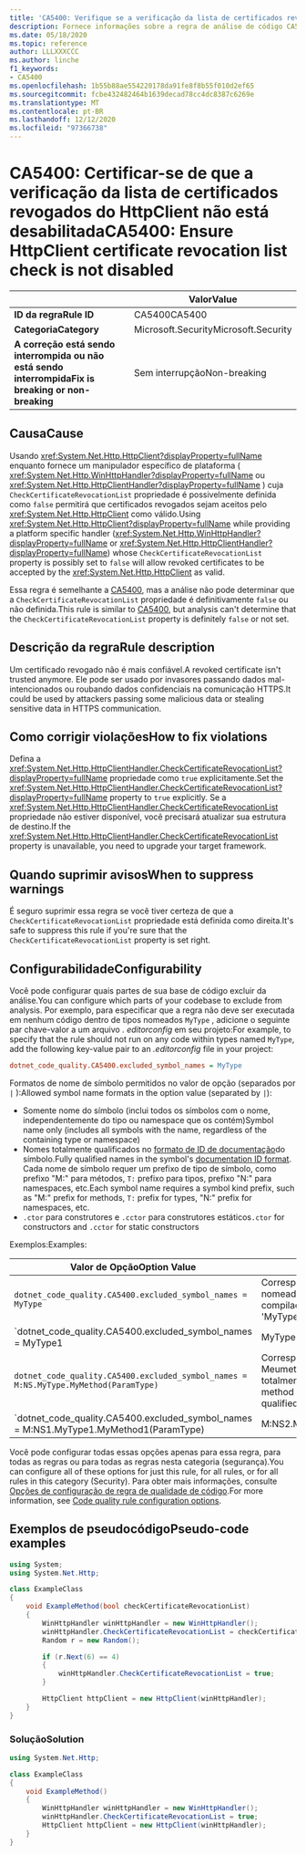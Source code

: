 ```yaml
---
title: 'CA5400: Verifique se a verificação da lista de certificados revogados do HttpClient não está desabilitada (análise de código)'
description: Fornece informações sobre a regra de análise de código CA5400, incluindo causas, como corrigir violações e quando suprimir.
ms.date: 05/18/2020
ms.topic: reference
author: LLLXXXCCC
ms.author: linche
f1_keywords:
- CA5400
ms.openlocfilehash: 1b55b88ae554220178da91fe8f8b55f010d2ef65
ms.sourcegitcommit: fcbe432482464b1639decad78cc4dc8387c6269e
ms.translationtype: MT
ms.contentlocale: pt-BR
ms.lasthandoff: 12/12/2020
ms.locfileid: "97366738"
---
```

# <a name="ca5400-ensure-httpclient-certificate-revocation-list-check-is-not-disabled"></a><span data-ttu-id="2c030-103">CA5400: Certificar-se de que a verificação da lista de certificados revogados do HttpClient não está desabilitada</span><span class="sxs-lookup"><span data-stu-id="2c030-103">CA5400: Ensure HttpClient certificate revocation list check is not disabled</span></span>

| | <span data-ttu-id="2c030-104">Valor</span><span class="sxs-lookup"><span data-stu-id="2c030-104">Value</span></span> |
|-|-|
| <span data-ttu-id="2c030-105">**ID da regra**</span><span class="sxs-lookup"><span data-stu-id="2c030-105">**Rule ID**</span></span> |<span data-ttu-id="2c030-106">CA5400</span><span class="sxs-lookup"><span data-stu-id="2c030-106">CA5400</span></span>|
| <span data-ttu-id="2c030-107">**Categoria**</span><span class="sxs-lookup"><span data-stu-id="2c030-107">**Category**</span></span> |<span data-ttu-id="2c030-108">Microsoft.Security</span><span class="sxs-lookup"><span data-stu-id="2c030-108">Microsoft.Security</span></span>|
| <span data-ttu-id="2c030-109">**A correção está sendo interrompida ou não está sendo interrompida**</span><span class="sxs-lookup"><span data-stu-id="2c030-109">**Fix is breaking or non-breaking**</span></span> |<span data-ttu-id="2c030-110">Sem interrupção</span><span class="sxs-lookup"><span data-stu-id="2c030-110">Non-breaking</span></span>|

## <a name="cause"></a><span data-ttu-id="2c030-111">Causa</span><span class="sxs-lookup"><span data-stu-id="2c030-111">Cause</span></span>

<span data-ttu-id="2c030-112">Usando <xref:System.Net.Http.HttpClient?displayProperty=fullName> enquanto fornece um manipulador específico de plataforma ( <xref:System.Net.Http.WinHttpHandler?displayProperty=fullName> ou <xref:System.Net.Http.HttpClientHandler?displayProperty=fullName> ) cuja `CheckCertificateRevocationList` propriedade é possivelmente definida como `false` permitirá que certificados revogados sejam aceitos pelo <xref:System.Net.Http.HttpClient> como válido.</span><span class="sxs-lookup"><span data-stu-id="2c030-112">Using <xref:System.Net.Http.HttpClient?displayProperty=fullName> while providing a platform specific handler (<xref:System.Net.Http.WinHttpHandler?displayProperty=fullName> or <xref:System.Net.Http.HttpClientHandler?displayProperty=fullName>) whose `CheckCertificateRevocationList` property is possibly set to `false` will allow revoked certificates to be accepted by the <xref:System.Net.Http.HttpClient> as valid.</span></span>

<span data-ttu-id="2c030-113">Essa regra é semelhante a [CA5400](ca5400.md), mas a análise não pode determinar que a `CheckCertificateRevocationList` propriedade é definitivamente `false` ou não definida.</span><span class="sxs-lookup"><span data-stu-id="2c030-113">This rule is similar to [CA5400](ca5400.md), but analysis can't determine that the `CheckCertificateRevocationList` property is definitely `false` or not set.</span></span>

## <a name="rule-description"></a><span data-ttu-id="2c030-114">Descrição da regra</span><span class="sxs-lookup"><span data-stu-id="2c030-114">Rule description</span></span>

<span data-ttu-id="2c030-115">Um certificado revogado não é mais confiável.</span><span class="sxs-lookup"><span data-stu-id="2c030-115">A revoked certificate isn't trusted anymore.</span></span> <span data-ttu-id="2c030-116">Ele pode ser usado por invasores passando dados mal-intencionados ou roubando dados confidenciais na comunicação HTTPS.</span><span class="sxs-lookup"><span data-stu-id="2c030-116">It could be used by attackers passing some malicious data or stealing sensitive data in HTTPS communication.</span></span>

## <a name="how-to-fix-violations"></a><span data-ttu-id="2c030-117">Como corrigir violações</span><span class="sxs-lookup"><span data-stu-id="2c030-117">How to fix violations</span></span>

<span data-ttu-id="2c030-118">Defina a <xref:System.Net.Http.HttpClientHandler.CheckCertificateRevocationList?displayProperty=fullName> propriedade como `true` explicitamente.</span><span class="sxs-lookup"><span data-stu-id="2c030-118">Set the <xref:System.Net.Http.HttpClientHandler.CheckCertificateRevocationList?displayProperty=fullName> property to `true` explicitly.</span></span> <span data-ttu-id="2c030-119">Se a <xref:System.Net.Http.HttpClientHandler.CheckCertificateRevocationList> propriedade não estiver disponível, você precisará atualizar sua estrutura de destino.</span><span class="sxs-lookup"><span data-stu-id="2c030-119">If the <xref:System.Net.Http.HttpClientHandler.CheckCertificateRevocationList> property is unavailable, you need to upgrade your target framework.</span></span>

## <a name="when-to-suppress-warnings"></a><span data-ttu-id="2c030-120">Quando suprimir avisos</span><span class="sxs-lookup"><span data-stu-id="2c030-120">When to suppress warnings</span></span>

<span data-ttu-id="2c030-121">É seguro suprimir essa regra se você tiver certeza de que a `CheckCertificateRevocationList` propriedade está definida como direita.</span><span class="sxs-lookup"><span data-stu-id="2c030-121">It's safe to suppress this rule if you're sure that the `CheckCertificateRevocationList` property is set right.</span></span>

## <a name="configurability"></a><span data-ttu-id="2c030-122">Configurabilidade</span><span class="sxs-lookup"><span data-stu-id="2c030-122">Configurability</span></span>

<span data-ttu-id="2c030-123">Você pode configurar quais partes de sua base de código excluir da análise.</span><span class="sxs-lookup"><span data-stu-id="2c030-123">You can configure which parts of your codebase to exclude from analysis.</span></span> <span data-ttu-id="2c030-124">Por exemplo, para especificar que a regra não deve ser executada em nenhum código dentro de tipos nomeados `MyType` , adicione o seguinte par chave-valor a um arquivo *. editorconfig* em seu projeto:</span><span class="sxs-lookup"><span data-stu-id="2c030-124">For example, to specify that the rule should not run on any code within types named `MyType`, add the following key-value pair to an *.editorconfig* file in your project:</span></span>

```ini
dotnet_code_quality.CA5400.excluded_symbol_names = MyType
```

<span data-ttu-id="2c030-125">Formatos de nome de símbolo permitidos no valor de opção (separados por `|` ):</span><span class="sxs-lookup"><span data-stu-id="2c030-125">Allowed symbol name formats in the option value (separated by `|`):</span></span>

- <span data-ttu-id="2c030-126">Somente nome do símbolo (inclui todos os símbolos com o nome, independentemente do tipo ou namespace que os contém)</span><span class="sxs-lookup"><span data-stu-id="2c030-126">Symbol name only (includes all symbols with the name, regardless of the containing type or namespace)</span></span>
- <span data-ttu-id="2c030-127">Nomes totalmente qualificados no [formato de ID de documentação](../../../csharp/programming-guide/xmldoc/processing-the-xml-file.md#id-strings)do símbolo.</span><span class="sxs-lookup"><span data-stu-id="2c030-127">Fully qualified names in the symbol's [documentation ID format](../../../csharp/programming-guide/xmldoc/processing-the-xml-file.md#id-strings).</span></span> <span data-ttu-id="2c030-128">Cada nome de símbolo requer um prefixo de tipo de símbolo, como prefixo "M:" para métodos, `T:` prefixo para tipos, prefixo "N:" para namespaces, etc.</span><span class="sxs-lookup"><span data-stu-id="2c030-128">Each symbol name requires a symbol kind prefix, such as "M:" prefix for methods, `T:` prefix for types, "N:" prefix for namespaces, etc.</span></span>
- <span data-ttu-id="2c030-129">`.ctor` para construtores e `.cctor` para construtores estáticos</span><span class="sxs-lookup"><span data-stu-id="2c030-129">`.ctor` for constructors and `.cctor` for static constructors</span></span>

<span data-ttu-id="2c030-130">Exemplos:</span><span class="sxs-lookup"><span data-stu-id="2c030-130">Examples:</span></span>

| <span data-ttu-id="2c030-131">Valor de Opção</span><span class="sxs-lookup"><span data-stu-id="2c030-131">Option Value</span></span> | <span data-ttu-id="2c030-132">Resumo</span><span class="sxs-lookup"><span data-stu-id="2c030-132">Summary</span></span> |
| --- | --- |
|`dotnet_code_quality.CA5400.excluded_symbol_names = MyType` | <span data-ttu-id="2c030-133">Corresponde a todos os símbolos nomeados ' com MyType ' na compilação</span><span class="sxs-lookup"><span data-stu-id="2c030-133">Matches all symbols named 'MyType' in the compilation</span></span>
|`dotnet_code_quality.CA5400.excluded_symbol_names = MyType1|MyType2` | <span data-ttu-id="2c030-134">Corresponde a todos os símbolos denominados ' MyType1 ' ou ' MyType2 ' na compilação</span><span class="sxs-lookup"><span data-stu-id="2c030-134">Matches all symbols named either 'MyType1' or 'MyType2' in the compilation</span></span>
|`dotnet_code_quality.CA5400.excluded_symbol_names = M:NS.MyType.MyMethod(ParamType)` | <span data-ttu-id="2c030-135">Corresponde ao método específico ' Meumetodo ' com determinada assinatura totalmente qualificada</span><span class="sxs-lookup"><span data-stu-id="2c030-135">Matches specific method 'MyMethod' with given fully qualified signature</span></span>
|`dotnet_code_quality.CA5400.excluded_symbol_names = M:NS1.MyType1.MyMethod1(ParamType)|M:NS2.MyType2.MyMethod2(ParamType)` | <span data-ttu-id="2c030-136">Corresponde aos métodos específicos ' MyMethod1 ' e ' MyMethod2 ' com a respectiva assinatura totalmente qualificada</span><span class="sxs-lookup"><span data-stu-id="2c030-136">Matches specific methods 'MyMethod1' and 'MyMethod2' with respective fully qualified signature</span></span>

<span data-ttu-id="2c030-137">Você pode configurar todas essas opções apenas para essa regra, para todas as regras ou para todas as regras nesta categoria (segurança).</span><span class="sxs-lookup"><span data-stu-id="2c030-137">You can configure all of these options for just this rule, for all rules, or for all rules in this category (Security).</span></span> <span data-ttu-id="2c030-138">Para obter mais informações, consulte [Opções de configuração de regra de qualidade de código](../code-quality-rule-options.md).</span><span class="sxs-lookup"><span data-stu-id="2c030-138">For more information, see [Code quality rule configuration options](../code-quality-rule-options.md).</span></span>

## <a name="pseudo-code-examples"></a><span data-ttu-id="2c030-139">Exemplos de pseudocódigo</span><span class="sxs-lookup"><span data-stu-id="2c030-139">Pseudo-code examples</span></span>

```csharp
using System;
using System.Net.Http;

class ExampleClass
{
    void ExampleMethod(bool checkCertificateRevocationList)
    {
        WinHttpHandler winHttpHandler = new WinHttpHandler();
        winHttpHandler.CheckCertificateRevocationList = checkCertificateRevocationList;
        Random r = new Random();

        if (r.Next(6) == 4)
        {
            winHttpHandler.CheckCertificateRevocationList = true;
        }

        HttpClient httpClient = new HttpClient(winHttpHandler);
    }
}
```

### <a name="solution"></a><span data-ttu-id="2c030-140">Solução</span><span class="sxs-lookup"><span data-stu-id="2c030-140">Solution</span></span>

```csharp
using System.Net.Http;

class ExampleClass
{
    void ExampleMethod()
    {
        WinHttpHandler winHttpHandler = new WinHttpHandler();
        winHttpHandler.CheckCertificateRevocationList = true;
        HttpClient httpClient = new HttpClient(winHttpHandler);
    }
}
```
